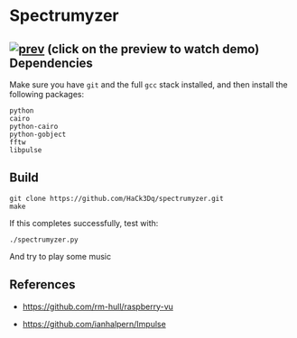 Spectrumyzer
==============

[![prev](https://i.ytimg.com/vi/nsqza-5bOK8/maxresdefault.jpg)](http://www.youtube.com/watch?v=nsqza-5bOK8)
(click on the preview to watch demo)
Dependencies
--------------

Make sure you have `git` and the full `gcc` stack installed, and then install the following packages: 

```
python
cairo
python-cairo
python-gobject
fftw
libpulse
```

Build
--------------

    git clone https://github.com/HaCk3Dq/spectrumyzer.git
    make

If this completes successfully, test with:

    ./spectrumyzer.py

And try to play some music

References
--------------
* https://github.com/rm-hull/raspberry-vu

* https://github.com/ianhalpern/Impulse
